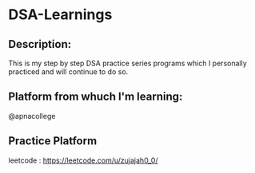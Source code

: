 # DSA-Learnings
## Description:
This is my step by step DSA practice series programs which I personally practiced and will continue to do so.
## Platform from whuch I'm learning:
@apnacollege
## Practice Platform
leetcode : https://leetcode.com/u/zujajah0_0/
